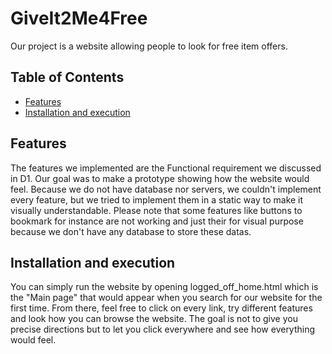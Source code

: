 # GiveIt2Me4Free

Our project is a website allowing people to look for free item offers.

## Table of Contents

- [Features](#features)
- [Installation and execution](#installation-and-execution)

## Features

The features we implemented are the Functional requirement we discussed in D1. Our goal was to make a prototype showing how the website would feel. Because we do not have database nor servers, we couldn't implement every feature, but we tried to implement them in a static way to make it visually understandable. Please note that some features like buttons to bookmark for instance are not working and just their for visual purpose because we don't have any database to store these datas.

## Installation and execution

You can simply run the website by opening logged_off_home.html which is the "Main page" that would appear when you search for our website for the first time. From there, feel free to click on every link, try different features and look how you can browse the website. The goal is not to give you precise directions but to let you click everywhere and see how everything would feel.

